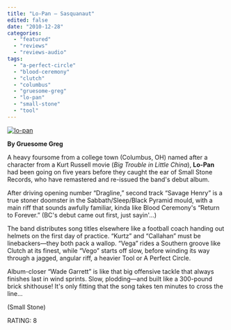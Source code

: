 ```yaml
---
title: "Lo-Pan – Sasquanaut"
edited: false
date: "2010-12-28"
categories:
  - "featured"
  - "reviews"
  - "reviews-audio"
tags:
  - "a-perfect-circle"
  - "blood-ceremony"
  - "clutch"
  - "columbus"
  - "gruesome-greg"
  - "lo-pan"
  - "small-stone"
  - "tool"
---
```


[![](http://www.hellbound.ca/wp-content/uploads/2010/12/lo-pan.jpg "lo-pan")](http://www.hellbound.ca/wp-content/uploads/2010/12/lo-pan.jpg)

**By Gruesome Greg**

A heavy foursome from a college town (Columbus, OH) named after a character from a Kurt Russell movie (_Big Trouble in Little China_), **Lo-Pan** had been going on five years before they caught the ear of Small Stone Records, who have remastered and re-issued the band's debut album.

After driving opening number “Dragline,” second track “Savage Henry” is a true stoner doomster in the Sabbath/Sleep/Black Pyramid mould, with a main riff that sounds awfully familiar, kinda like Blood Ceremony's “Return to Forever.” (BC's debut came out first, just sayin'...)

The band distributes song titles elsewhere like a football coach handing out helmets on the first day of practice. “Kurtz” and “Callahan” must be linebackers—they both pack a wallop. “Vega” rides a Southern groove like Clutch at its finest, while “Vego” starts off slow, before winding its way through a jagged, angular riff, a heavier Tool or A Perfect Circle.

Album-closer “Wade Garrett” is like that big offensive tackle that always finishes last in wind sprints. Slow, plodding—and built like a 300-pound brick shithouse! It's only fitting that the song takes ten minutes to cross the line...

(Small Stone)

RATING: 8
